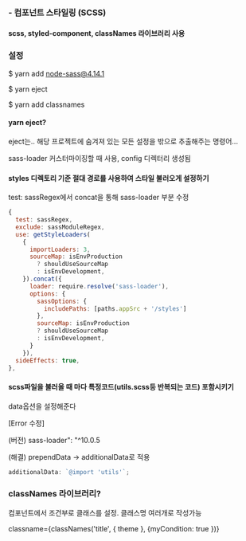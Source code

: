 ### - 컴포넌트 스타일링 (SCSS)

#### scss, styled-component, classNames 라이브러리 사용

### 설정

$ yarn add node-sass@4.14.1

$ yarn eject

$ yarn add classnames

#### yarn eject?

eject는.. 해당 프로젝트에 숨겨져 있는 모든 설정을 밖으로 추출해주는 명령어...

sass-loader 커스터마이징할 때 사용, config 디렉터리 생성됨

#### styles 디렉토리 기준 절대 경로를 사용하여 스타일 불러오게 설정하기

test: sassRegex에서 concat을 통해 sass-loader 부분 수정

```javascript
{
  test: sassRegex,
  exclude: sassModuleRegex,
  use: getStyleLoaders(
    {
      importLoaders: 3,
      sourceMap: isEnvProduction
        ? shouldUseSourceMap
        : isEnvDevelopment,
    }).concat({
      loader: require.resolve('sass-loader'),
      options: {
        sassOptions: {
          includePaths: [paths.appSrc + '/styles']
        },
        sourceMap: isEnvProduction
        ? shouldUseSourceMap
        : isEnvDevelopment,
      }
    }),
  sideEffects: true,
},
```

#### scss파일을 불러올 때 마다 특정코드(utils.scss등 반복되는 코드) 포함시키기

data옵션을 설정해준다

[Error 수정]

(버전) sass-loader": "^10.0.5

(해결) prependData -> additionalData로 적용

```javascript
additionalData: `@import 'utils'`;
```

### classNames 라이브러리?

컴포넌트에서 조건부로 클래스를 설정. 클래스명 여러개로 작성가능

classname={classNames('title', { theme }, {myCondition: true })}
